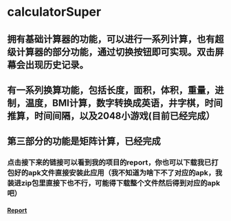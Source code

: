 # calculatorSuper
## 拥有基础计算器的功能，可以进行一系列计算，也有超级计算器的部分功能，通过切换按钮即可实现。双击屏幕会出现历史记录。
## 有一系列换算功能，包括长度，面积，体积，重量，进制，温度，BMI计算，数字转换成英语，井字棋，时间推算，时间间隔，以及2048小游戏(目前已经完成）
## 第三部分的功能是矩阵计算，已经完成
### 点击接下来的链接可以看到我的项目的report，你也可以下载我已打包好的apk文件直接安装此应用（我不知道为啥下不了对应的apk，我装进zip包里直接下也不行，可能得下载整个文件然后得到对应的apk吧）
#### [Report](/report.pdf)
